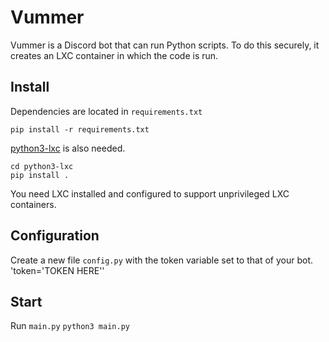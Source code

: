 # Vummer

Vummer is a Discord bot that can run Python scripts. To do this securely, it
creates an LXC container in which the code is run.

## Install

Dependencies are located in `requirements.txt`

`pip install -r requirements.txt`

[python3-lxc](https://github.com/lxc/python3-lxc) is also needed.

```git clone https://github.com/lxc/python3-lxc.git
cd python3-lxc
pip install .
```

You need LXC installed and configured to support unprivileged LXC containers.

## Configuration

Create a new file `config.py` with the token variable set to that of your bot.
'token=\'TOKEN HERE\''

## Start

Run `main.py`
`python3 main.py`
